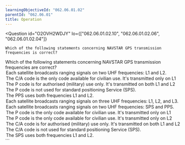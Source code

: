 ```yaml
---
learningObjectiveId: "062.06.01.02"
parentId: "062.06.01"
title: Operation
---
```


<Question
id="O2OVH2WDJY"
lo={["062.06.01.02.10", "062.06.01.02.06", "062.06.01.02.04"]}

>   <Text variant="oneCorrect">

    Which of the following statements concerning NAVSTAR GPS transmission
    frequencies is correct?

  </Text>
  <Text variant="multipleCorrect" select={5}>
    Which of the following statements concerning NAVSTAR GPS transmission
    frequencies are correct?
  </Text>
  <Option correct>
    Each satellite broadcasts ranging signals on two UHF frequencies: L1 and L2.
  </Option>
  <Option correct>
    The C/A code is the only code available for civilian use. It's transmitted
    only on L1
  </Option>
  <Option correct>
    The P code is for authorised (military) use only. It's transmitted on both
    L1 and L2
  </Option>
  <Option correct>
    The P code is not used for standard positioning Service (SPS).
  </Option>
  <Option correct>The PPS uses both frequencies L1 and L2.</Option>
  <Option why="There are only two frequencies L1 and L2">
    Each satellite broadcasts ranging signals on three UHF frequencies: L1, L2,
    and L3.
  </Option>
  <Option why="The two frequencies are L1 and L2">
    Each satellite broadcasts ranging signals on two UHF frequencies: SPS and
    PPS.
  </Option>
  <Option why="P code stands for Precision code. Only the C/A (Coarse acquisition) code is available for civilian use.">
    The P code is the only code available for civilian use. It's transmitted
    only on L1
  </Option>
  <Option why="P code stands for Precision code. Only the C/A (Coarse acquisition) code is available for civilian use.">
    The P code is the only code available for civilian use. It's transmitted
    only on L2
  </Option>
  <Option why="The C/A (Coarse acquisition) code is available for civilian use.">
    The C/A code is for authorised (military) use only. It's transmitted on both
    L1 and L2
  </Option>
  <Option why="The C/A (Coarse acquisition) is the only code used in SPS.">
    The C/A code is not used for standard positioning Service (SPS).
  </Option>
  <Option why="The standard precision service only uses de C/A code which is only available on the L1 frequency.">
    The SPS uses both frequencies L1 and L2.
  </Option>
</Question>
```
